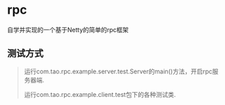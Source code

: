# rpc
自学并实现的一个基于Netty的简单的rpc框架

## 测试方式
> 运行com.tao.rpc.example.server.test.Server的main()方法，开启rpc服务器端.
> 
> 运行com.tao.rpc.example.client.test包下的各种测试类.
